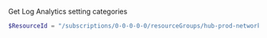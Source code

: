 Get Log Analytics setting categories

```PowerShell
$ResourceId = "/subscriptions/0-0-0-0-0/resourceGroups/hub-prod-network-resources/providers/Microsoft.Network/azureFirewalls/hub-westeurope-network-fw"$DiagnosticSettingCategories = Get-AzDiagnosticSettingCategory -ResourceId $ResourceId$DiagnosticSettingCategories
```